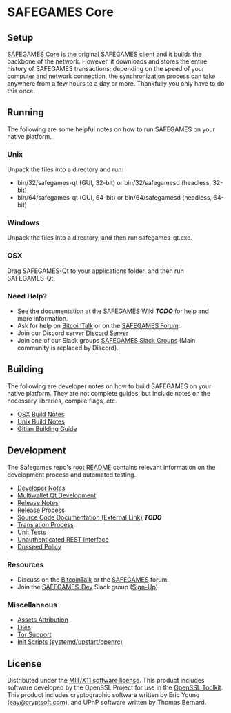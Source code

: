 SAFEGAMES Core
=====================

Setup
---------------------
[SAFEGAMES Core](http://safegames.org/wallet) is the original SAFEGAMES client and it builds the backbone of the network. However, it downloads and stores the entire history of SAFEGAMES transactions; depending on the speed of your computer and network connection, the synchronization process can take anywhere from a few hours to a day or more. Thankfully you only have to do this once.

Running
---------------------
The following are some helpful notes on how to run SAFEGAMES on your native platform.

### Unix

Unpack the files into a directory and run:

- bin/32/safegames-qt (GUI, 32-bit) or bin/32/safegamesd (headless, 32-bit)
- bin/64/safegames-qt (GUI, 64-bit) or bin/64/safegamesd (headless, 64-bit)

### Windows

Unpack the files into a directory, and then run safegames-qt.exe.

### OSX

Drag SAFEGAMES-Qt to your applications folder, and then run SAFEGAMES-Qt.

### Need Help?

* See the documentation at the [SAFEGAMES Wiki](https://en.bitcoin.it/wiki/Main_Page) ***TODO***
for help and more information.
* Ask for help on [BitcoinTalk](https://bitcointalk.org/index.php?topic=1262920.0) or on the [SAFEGAMES Forum](http://forum.safegames.org/).
* Join our Discord server [Discord Server](https://discord.safegames.org)
* Join one of our Slack groups [SAFEGAMES Slack Groups](https://safegames.org/slack-logins/) (Main community is replaced by Discord).

Building
---------------------
The following are developer notes on how to build SAFEGAMES on your native platform. They are not complete guides, but include notes on the necessary libraries, compile flags, etc.

- [OSX Build Notes](build-osx.md)
- [Unix Build Notes](build-unix.md)
- [Gitian Building Guide](gitian-building.md)

Development
---------------------
The Safegames repo's [root README](https://github.com/SAFEGAMES-Project/SAFEGAMES/blob/master/README.md) contains relevant information on the development process and automated testing.

- [Developer Notes](developer-notes.md)
- [Multiwallet Qt Development](multiwallet-qt.md)
- [Release Notes](release-notes.md)
- [Release Process](release-process.md)
- [Source Code Documentation (External Link)](https://dev.visucore.com/bitcoin/doxygen/) ***TODO***
- [Translation Process](translation_process.md)
- [Unit Tests](unit-tests.md)
- [Unauthenticated REST Interface](REST-interface.md)
- [Dnsseed Policy](dnsseed-policy.md)

### Resources

* Discuss on the [BitcoinTalk](https://bitcointalk.org/index.php?topic=1262920.0) or the [SAFEGAMES](http://forum.safegames.org/) forum.
* Join the [SAFEGAMES-Dev](https://safegames-dev.slack.com/) Slack group ([Sign-Up](https://safegames-dev.herokuapp.com/)).

### Miscellaneous
- [Assets Attribution](assets-attribution.md)
- [Files](files.md)
- [Tor Support](tor.md)
- [Init Scripts (systemd/upstart/openrc)](init.md)

License
---------------------
Distributed under the [MIT/X11 software license](http://www.opensource.org/licenses/mit-license.php).
This product includes software developed by the OpenSSL Project for use in the [OpenSSL Toolkit](https://www.openssl.org/). This product includes
cryptographic software written by Eric Young ([eay@cryptsoft.com](mailto:eay@cryptsoft.com)), and UPnP software written by Thomas Bernard.
